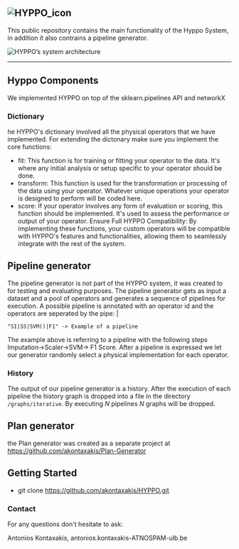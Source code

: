 ![HYPPO_icon](https://onedrive.live.com/embed?resid=883817D68644DE5%2130521&authkey=%21AMo4Yj-4T-lTiu8&width=1400&height=500)
---
This public repository contains the main functionality of the Hyppo System, in addition it also contrains a pipeline generator. 

![HYPPO’s system architecture](https://onedrive.live.com/embed?resid=883817D68644DE5%2125087&authkey=%21AORdRWjhTobPdrQ&width=1586&height=859)

---
## Hyppo Components
We implemented HYPPO on top of the sklearn.pipelines API and networkX
 ### Dictionary 
he HYPPO's dictionary involved all the physical operators that we have implemented. For extending the dictonary make sure you implement the core functions:
- fit: This function is for training or fitting your operator to the data. It's where any initial analysis or setup specific to your operator should be done.
- transform: This function is used for the transformation or processing of the data using your operator. Whatever unique operations your operator is designed to perform will be coded here.
- score: If your operator involves any form of evaluation or scoring, this function should be implemented. It's used to assess the performance or output of your operator.
Ensure Full HYPPO Compatibility: By implementing these functions, your custom operators will be compatible with HYPPO's features and functionalities, allowing them to seamlessly integrate with the rest of the system.
<!---
 ### Parser:
 ### Augmenter:
 ### History Manager:
-->

## Pipeline generator

The pipeline generator is not part of the HYPPO system, it was created to for testing and evaluating purposes. The pipeline generator gets as input a dataset and a pool of operators and 
generates a sequence
of pipelines for execution. A possible pipeline is annotated with an operator id and the operators are seperated by the pipe: |

```
"SI|SS|SVM()|F1" -> Example of a pipeline 
```

The example above is referring to a pipeline with the following steps Imputation->Scaler->SVM-> F1 Score. After a pipeline is expressed we 
let our generator randomly select a physical implementation for each operator. 

 ### History
The output of our pipeline generator is a history. After the execution of each pipeline the history graph is dropped into a file in the directory ```/graphs/iterative```.
By executing _N_ pipelines _N_ graphs will be dropped. 

##  Plan generator
the Plan generator was created as a separate project at https://github.com/akontaxakis/Plan-Generator

## Getting Started

- git clone https://github.com/akontaxakis/HYPPO.git

### Contact

For any questions don't hesitate to ask:

Antonios Kontaxakis, antonios.kontaxakis-ATNOSPAM-ulb.be
